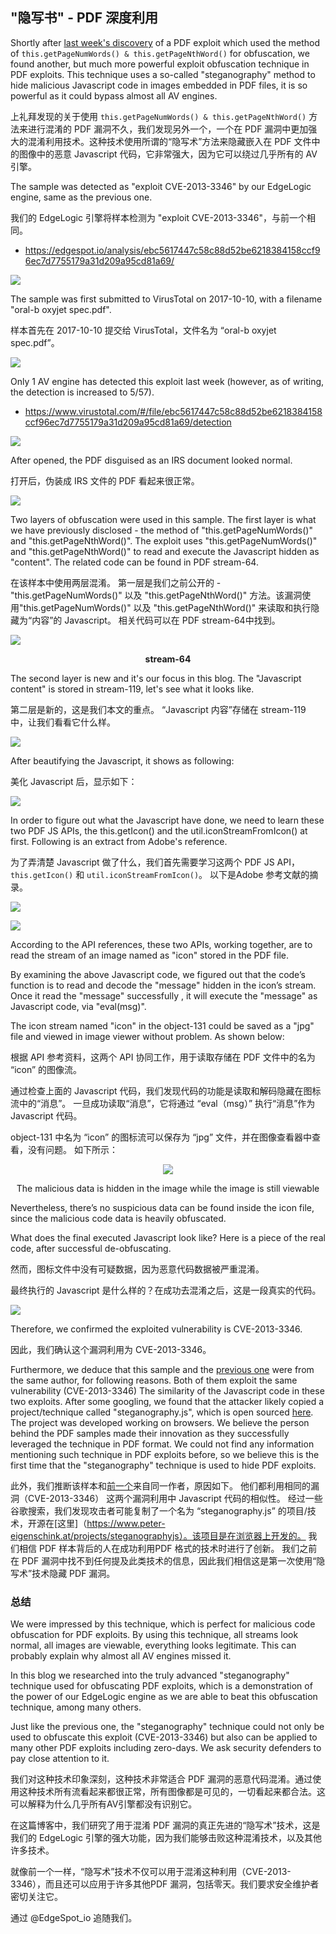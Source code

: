 ## "隐写书" - PDF 深度利用

Shortly after [last week's discovery](https://blog.edgespot.io/2019/01/an-interesting-obfuscation-method.html) of a PDF exploit which used the method of `this.getPageNumWords() & this.getPageNthWord()` for obfuscation, we found another, but much more powerful exploit obfuscation technique in PDF exploits. This technique uses a so-called "steganography" method to hide malicious Javascript code in images embedded in PDF files, it is so powerful as it could bypass almost all AV engines.

上礼拜发现的关于使用 `this.getPageNumWords() & this.getPageNthWord()` 方法来进行混淆的 PDF 漏洞不久，我们发现另外一个，一个在 PDF 漏洞中更加强大的混淆利用技术。这种技术使用所谓的“隐写术”方法来隐藏嵌入在 PDF 文件中的图像中的恶意 Javascript 代码，它非常强大，因为它可以绕过几乎所有的 AV 引擎。

The sample was detected as "exploit CVE-2013-3346" by our EdgeLogic engine, same as the previous one.

我们的 EdgeLogic 引擎将样本检测为 "exploit CVE-2013-3346"，与前一个相同。

* https://edgespot.io/analysis/ebc5617447c58c88d52be6218384158ccf96ec7d7755179a31d209a95cd81a69/

![](https://4.bp.blogspot.com/-Kr-NkDqfyho/XEdDnFNT1EI/AAAAAAAAAEo/d9VFG0l_qDwAB_vhf50p7AHCZjNncLPuQCLcBGAs/s1600/edgespot-detection.png)

The sample was first submitted to VirusTotal on 2017-10-10, with a filename "oral-b oxyjet spec.pdf".

样本首先在 2017-10-10 提交给 VirusTotal，文件名为 “oral-b oxyjet spec.pdf”。

![](https://lh4.googleusercontent.com/ORMvSEL5-R-yLYe8ow9YzjUkUWBfXSTxa8d55dxZhoot91KnVhLvyvjd0nBUbPJk9sH433KsJDgdSZnu52NWm-9mbf5uPQv-gMGalUX918rX7HSAJyFj3OQq1zpNsUqrKVlc_Qrf)

Only 1 AV engine has detected this exploit last week (however, as of writing, the detection is increased to 5/57).
* https://www.virustotal.com/#/file/ebc5617447c58c88d52be6218384158ccf96ec7d7755179a31d209a95cd81a69/detection

![](https://3.bp.blogspot.com/-O2dvXaoaRIw/XEdTFYN-N3I/AAAAAAAAAGI/wdCOW241LCQxQgP99qbzggvgoSMLmVRSwCEwYBhgL/s1600/24.png)

After opened, the PDF disguised as an IRS document looked normal.

打开后，伪装成 IRS 文件的 PDF 看起来很正常。

![](https://4.bp.blogspot.com/-_zJ5pKPgv3I/XEdH34_gUOI/AAAAAAAAAE4/KYsV8Wi3phs4FWS3xJ8yZnI9jZXnNgAhwCLcBGAs/s1600/16.png)

Two layers of obfuscation were used in this sample. The first layer is what we have previously disclosed - the method of "this.getPageNumWords()" and "this.getPageNthWord()". The exploit uses "this.getPageNumWords()" and "this.getPageNthWord()" to read and execute the Javascript hidden as "content". The related code can be found in PDF stream-64.

在该样本中使用两层混淆。 第一层是我们之前公开的 - "this.getPageNumWords()" 以及 "this.getPageNthWord()" 方法。该漏洞使用"this.getPageNumWords()" 以及 "this.getPageNthWord()" 来读取和执行隐藏为“内容”的 Javascript。 相关代码可以在 PDF stream-64中找到。

![](https://lh6.googleusercontent.com/Qa4otHEzSjZlj4B65CmnfgutxzaTfn4EugYFlSf0BaMQdyntnVpxr7qzgwjAdzY3Ue97axGjscZtt2dumd7bKlutVi1aDi9ElBSPm17xJkgmIPM902ailGHvnOGRjtfpy_ADT_-_)
<p align="center"><b>stream-64</b></p>

The second layer is new and it's our focus in this blog. The "Javascript content" is stored in stream-119, let's see what it looks like.

第二层是新的，这是我们本文的重点。 “Javascript 内容”存储在 stream-119 中，让我们看看它什么样。

![](https://lh6.googleusercontent.com/daXGdDM5pyT4_kjmoaPsX9jnXZRbq9fIF22cHznr97dqymfQ8TLJ1KpnsK7LswND3Tfo-cVqXG_VyxOD_amxM2Pi_bpUFUzG1xLPJLq_-EIzLDWS4PBHGZzcb4Aw0aXZEpipBv0X)

After beautifying the Javascript, it shows as following:

美化 Javascript 后，显示如下：

![](https://1.bp.blogspot.com/-ux7d0FWJFqM/XEdNBe3NpMI/AAAAAAAAAFE/JaVx-Zq4P0kRFc7E9C1RRkGya_6hFrrkwCLcBGAs/s1600/22.png)

In order to figure out what the Javascript have done, we need to learn these two PDF JS APIs, the this.getIcon() and the util.iconStreamFromIcon() at first. Following is an extract from Adobe's reference.

为了弄清楚 Javascript 做了什么，我们首先需要学习这两个 PDF JS API，`this.getIcon()` 和 `util.iconStreamFromIcon()`。 以下是Adobe 参考文献的摘录。

![](https://2.bp.blogspot.com/-n78eqA8dplg/XEdNwvK8GCI/AAAAAAAAAFM/l4fI0jyNbbUZilcpU2zsNfyHL5holqNgQCLcBGAs/s1600/4.png)



![](https://2.bp.blogspot.com/-2-4DtAFE_2c/XEdN0UrwVrI/AAAAAAAAAFc/3q4W0pMMGkwmnhuyXBe-8yCkqUAvWEwYQCLcBGAs/s1600/5.png)

According to the API references, these two APIs, working together, are to read the stream of an image named as "icon" stored in the PDF file.

By examining the above Javascript code, we figured out that the code’s function is to read and decode the "message" hidden in the icon’s stream. Once it read the "message" successfully , it will execute the "message" as Javascript code, via "eval(msg)".

The icon stream named "icon"  in the object-131 could be saved as a "jpg" file and viewed in image viewer without problem. As shown below:

根据 API 参考资料，这两个 API 协同工作，用于读取存储在 PDF 文件中的名为 “icon” 的图像流。

通过检查上面的 Javascript 代码，我们发现代码的功能是读取和解码隐藏在图标流中的“消息”。 一旦成功读取“消息”，它将通过 “eval（msg）” 执行“消息”作为 Javascript 代码。

object-131 中名为 “icon” 的图标流可以保存为 “jpg” 文件，并在图像查看器中查看，没有问题。 如下所示：
 
<p align="center"> <img src="https://lh3.googleusercontent.com/IPN1eis6eIjQjZsiQR4MRlkGGbw1Zb8P324LrOzw6LFIagc_KB4bsyY8xlc1T1TfSeofYKOkxTbOiXJihanQ9NG2Ky1Ya2CDxjphMhHmwSJJ3ZMl744Xz3DnVGLqDLnXZkMRwF0U">

<p align="center">The malicious data is hidden in the image while the image is still viewable</p>
</p>
 
Nevertheless, there’s no suspicious data can be found inside the icon file, since the malicious code data is heavily obfuscated.

What does the final executed Javascript look like? Here is a piece of the real code, after successful de-obfuscating.

然而，图标文件中没有可疑数据，因为恶意代码数据被严重混淆。

最终执行的 Javascript 是什么样的？在成功去混淆之后，这是一段真实的代码。
 
![](https://lh4.googleusercontent.com/Iun-DdCJrtuagzxaB1eYLCX5_Ecu0MCTTV-P3cBxUGlxJKdVSIqFsnCTZFMym2HzpUIvKqpoEDK8gEt6WMmfxWBdgJCqHIRgTC25dDjKOMoxcCstabRGkRsIWMq9BNb6xzd0VqNR)
 
 
Therefore, we confirmed the exploited vulnerability is CVE-2013-3346.

因此，我们确认这个漏洞利用为 CVE-2013-3346。

Furthermore, we deduce that this sample and the [previous one](https://edgespot.io/analysis/6e71c6ff75abf5b7f40a2b1ed7480757af2f4af191797f19d1b4a46e8ecfa448/) were from the same author, for following reasons.
Both of them exploit the same vulnerability (CVE-2013-3346)
The similarity of the Javascript code in these two exploits.
After some googling, we found that the attacker likely copied a project/technique called "steganography.js", which is open sourced [here](https://www.peter-eigenschink.at/projects/steganographyjs). The project was developed working on browsers. We believe the person behind the PDF samples made their innovation as they successfully leveraged the technique in PDF format.  We could not find any information mentioning such technique in PDF exploits before, so we believe this is the first time that the "steganography" technique is used to hide PDF exploits.

此外，我们推断该样本和[前一个](https://edgespot.io/analysis/6e71c6ff75abf5b7f40a2b1ed7480757af2f4af191797f19d1b4a46e8ecfa448/)来自同一作者，原因如下。
他们都利用相同的漏洞（CVE-2013-3346）
这两个漏洞利用中 Javascript 代码的相似性。
经过一些谷歌搜索，我们发现攻击者可能复制了一个名为 “steganography.js” 的项目/技术，开源在[这里]（https://www.peter-eigenschink.at/projects/steganographyjs）。该项目是在浏览器上开发的。 我们相信 PDF 样本背后的人在成功利用PDF 格式的技术时进行了创新。 我们之前在 PDF 漏洞中找不到任何提及此类技术的信息，因此我们相信这是第一次使用“隐写术”技术隐藏 PDF 漏洞。


### 总结

We were impressed by this technique, which is perfect for malicious code obfuscation for PDF exploits. By using this technique, all streams look normal, all images are viewable, everything looks legitimate. This can probably explain why almost all AV engines missed it.

In this blog we researched into the truly advanced "steganography" technique used for obfuscating PDF exploits, which is a demonstration of the power of our EdgeLogic engine as we are able to beat this obfuscation technique, among many others.

Just like the previous one, the "steganography" technique could not only be used to obfuscate this exploit (CVE-2013-3346) but also can be applied to many other PDF exploits including zero-days. We ask security defenders to pay close attention to it.

我们对这种技术印象深刻，这种技术非常适合 PDF 漏洞的恶意代码混淆。通过使用这种技术所有流看起来都很正常，所有图像都是可见的，一切看起来都合法。这可以解释为什么几乎所有AV引擎都没有识别它。

在这篇博客中，我们研究了用于混淆 PDF 漏洞的真正先进的“隐写术”技术，这是我们的 EdgeLogic 引擎的强大功能，因为我们能够击败这种混淆技术，以及其他许多技术。

就像前一个一样，“隐写术”技术不仅可以用于混淆这种利用（CVE-2013-3346），而且还可以应用于许多其他PDF 漏洞，包括零天。我们要求安全维护者密切关注它。

通过 @EdgeSpot_io 追随我们。
